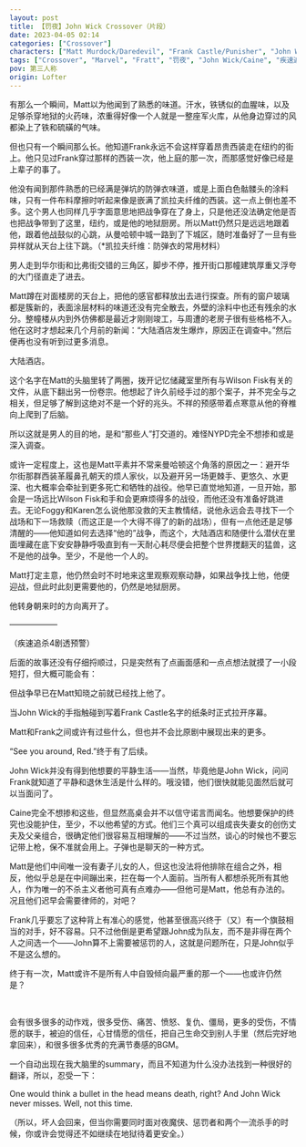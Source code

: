 ```yaml
---
layout: post
title: 【罚夜】John Wick Crossover（片段）
date: 2023-04-05 02:14
categories: ["Crossover"]
characters: ["Matt Murdock/Daredevil", "Frank Castle/Punisher", "John Wick", "Caine"]
tags: ["Crossover", "Marvel", "Fratt", "罚夜", "John Wick/Caine", "疾速追杀", "夜魔侠", "惩罚者", "脑洞", "片段"]
pov: 第三人称
origin: Lofter
---
```


有那么一个瞬间，Matt以为他闻到了熟悉的味道。汗水，铁锈似的血腥味，以及足够杀穿地狱的火药味，浓重得好像一个人就是一整座军火库，从他身边穿过的风都染上了铁和硫磺的气味。

但也只有一个瞬间那么长。他知道Frank永远不会这样穿着昂贵西装走在纽约的街上。他只见过Frank穿过那样的西装一次，他上庭的那一次，而那感觉好像已经是上辈子的事了。

他没有闻到那件熟悉的已经满是弹坑的防弹衣味道，或是上面白色骷髅头的涂料味，只有一件布料摩擦时听起来像是嵌满了凯拉夫纤维的西装。这一点上倒也差不多。这个男人也同样几乎字面意思地把战争穿在了身上，只是他还没法确定他是否也把战争带到了这里，纽约，或是他的地狱厨房。所以Matt仍然只是远远地跟着他，跟着他战鼓似的心跳，从曼哈顿中城一路到了下城区，随时准备好了一旦有些异样就从天台上往下跳。（\*凯拉夫纤维：防弹衣的常用材料）

男人走到华尔街和比弗街交错的三角区，脚步不停，推开街口那幢建筑厚重又浮夸的大门径直走了进去。

Matt蹲在对面楼房的天台上，把他的感官都释放出去进行探查。所有的窗户玻璃都是簇新的，表面涂层材料的味道还没有完全散去，外壁的涂料中也还有残余的水分。整幢楼从内到外仿佛都是最近才刚刚竣工，与周遭的老房子很有些格格不入。他在这时才想起来几个月前的新闻：“大陆酒店发生爆炸，原因正在调查中。”然后便再也没有听到过更多消息。

大陆酒店。

这个名字在Matt的头脑里转了两圈，拨开记忆储藏室里所有与Wilson Fisk有关的文件，从底下翻出另一份卷宗。他想起了许久前经手过的那个案子，并不完全与之相关，但足够了解到这绝对不是一个好的兆头。不祥的预感带着点寒意从他的脊椎向上爬到了后脑。

所以这就是男人的目的地，是和“那些人”打交道的。难怪NYPD完全不想掺和或是深入调查。

或许一定程度上，这也是Matt平素并不常来曼哈顿这个角落的原因之一：避开华尔街那群西装革履鼻孔朝天的烦人家伙，以及避开另一场更棘手、更悠久、水更深、也大概率会牵扯到更多死亡和牺牲的战役。他早已直觉地知道，一旦开始，那会是一场远比Wilson Fisk和手和会更麻烦得多的战役，而他还没有准备好跳进去。无论Foggy和Karen怎么说他那没救的天主教情结，说他永远会去寻找下一个战场和下一场救赎（而这正是一个大得不得了的新的战场），但有一点他还是足够清醒的——他知道如何去选择“他的”战争，而这个，大陆酒店和随便什么潜伏在里面埋藏在底下安安静静呼吸直到有一天耐心耗尽便会把整个世界搅翻天的猛兽，这不是他的战争。至少，不是他一个人的。

Matt打定主意，他仍然会时不时地来这里观察观察动静，如果战争找上他，他便迎战，但此时此刻更需要他的，仍然是地狱厨房。

他转身朝来时的方向离开了。

——————

（疾速追杀4剧透预警）

后面的故事还没有仔细捋顺过，只是突然有了点画面感和一点点想法就摸了一小段短打，但大概可能会有：

但战争早已在Matt知晓之前就已经找上他了。

当John Wick的手指触碰到写着Frank Castle名字的纸条时正式拉开序幕。

Matt和Frank之间或许有过些什么，但也并不会比原剧中展现出来的更多。

“See you around, Red.”终于有了后续。

John Wick并没有得到他想要的平静生活——当然，毕竟他是John Wick，问问Frank就知道了平静和退休生活是什么样的。哦没错，他们很快就能见面然后就可以当面问了。

Caine完全不想掺和这些，但显然高桌会并不以信守诺言而闻名。他想要保护的终究也没能护住，至少，不以他希望的方式。他们三个真可以组成丧失妻女的创伤丈夫及父亲组合，很确定他们很容易互相理解的——不过当然，谈心的时候也不要忘记带上枪，保不准就会用上。子弹也是聊天的一种方式。

Matt是他们中间唯一没有妻子儿女的人，但这也没法将他排除在组合之外，相反，他似乎总是在中间蹦出来，拦在每一个人面前。当所有人都想杀死所有其他人，作为唯一的不杀主义者他可真有点难办——但他可是Matt，他总有办法的。况且他们迟早会需要律师的，对吧？

Frank几乎要忘了这种背上有准心的感觉，他甚至很高兴终于（又）有一个旗鼓相当的对手，好不容易。只不过他倒是更希望跟John成为队友，而不是非得在两个人之间选一个——John算不上需要被惩罚的人，这就是问题所在，只是John似乎不是这么想的。

终于有一次，Matt或许不是所有人中自毁倾向最严重的那一个——也或许仍然是？

<br>

会有很多很多的动作戏，很多受伤、痛苦、愤怒、复仇、僵局，更多的受伤，不情愿的联手，被迫的信任，心甘情愿的信任，把自己生命交到别人手里（然后完好地拿回来），和很多很多优秀的充满节奏感的BGM。

一个自动出现在我大脑里的summary，而且不知道为什么没办法找到一种很好的翻译，所以，忍受一下：

One would think a bullet in the head means death, right? And John Wick never misses. Well, not this time.

（所以，坏人会回来，但当你需要同时面对夜魔侠、惩罚者和两个一流杀手的时候，你或许会觉得还不如继续在地狱待着更安全。）
